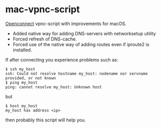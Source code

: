 # mac-vpnc-script
[Openconnect](http://www.infradead.org/openconnect/) vpnc-script with improvements for macOS.
* Added native way for adding DNS-servers with networksetup utility
* Forced refresh of DNS-cache.
* Forced use of the native way of adding routes even if iproute2 is installed.

If after connecting you experience problems such as:
```
$ ssh my_host
ssh: Could not resolve hostname my_host: nodename nor servname provided, or not known
$ ping my_host
ping: cannot resolve my_host: Unknown host
```
but
```
$ host my_host
my_host has address <ip>
```
then probably this script will help you.
